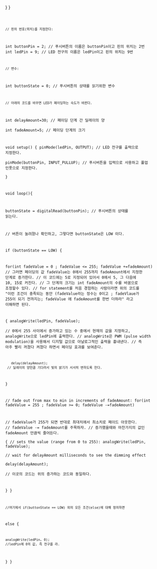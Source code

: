 
  }
}
</code>
</pre> <pre><code>


	// 핀의 번호(위치)를 지정한다:
int buttonPin = 2;     // 푸시버튼의 이름은 buttonPin이고 핀의 위치는 2번 
int ledPin =  9;      // LED 전구의 이름은 ledPin이고 핀의 위치는 9번 

	// 변수: 
int buttonState = 0;         // 푸시버튼의 상태를 읽기위한 변수 

	// 아래의 코드를 바꾸면 LED가 페이딩하는 속도가 바뀐다. 
int delayAmount=30;     // 페이딩 단계 간 딜레이의 양  
int fadeAmount=5;       // 페이딩 단계의 크기 

void setup() {
   pinMode(ledPin, OUTPUT);	 //  LED 전구를 출력으로 지정한다.        
   pinMode(buttonPin, INPUT_PULLUP);	// 푸시버튼을 입력으로 사용하고 풀업 인풋으로 지정한다.      
}

void loop(){

  buttonState = digitalRead(buttonPin); // 푸시버튼의 상태를 읽는다. 

  // 버튼이 눌려졌나 확인하고, 그렇다면 buttonState은 LOW 이다. 
  
  if (buttonState == LOW) {     
  
  for(int fadeValue = 0 ; fadeValue <= 255; fadeValue +=fadeAmount) 
  	// 그러면 페이딩의 값 fadeValue는 0에서 255까지 fadeAmount에서 지정한 단계로 증가한다. 
  	// 이 코드에는 5로 지정되어 있어서 0에서 5, 그 다음에 10, 15로 커진다. 
  	// 그 단계의 크기는 int fadeAmount의 수를 바꿈으로 조정할수 있다. 
  	// for statement를 처음 경험하는 사람이라면 위의 코드를 "이런 조건이 충족되는 동안 (fadeValue라는 정수는 0이고 ; fadeVlaue가 255이 되기 전까지는; fadeValue 에 fadeAmount를 한번 더하라" 라고 이해하면 된다. 
  
  { 
	  analogWrite(ledPin, fadeValue);         
    // 0에서 255 사이에서 증가하고 있는 수 중에서 현재의 값을 지정하고, analogWrite으로 ledPin에 출력한다. 
    // analogWrite은 PWM (pulse width modulation)을 사용해서 디지털 값으로 아날로그적인 출력을 흉내낸다. 
    // 즉 아주 빨리 꺼졌다 켜졌다 하면서 페이딩 효과를 보여준다. 
    
       delay(delayAmount);                            
 	 // 딜레이의 양만큼 기다려서 빛의 밝기가 서서히 변하도록 한다.  

 
  } 

  // fade out from max to min in increments of fadeAmount:
  for(int fadeValue = 255 ; fadeValue >= 0; fadeValue -=fadeAmount) 
  
  // fadeValue가 255가 되면 반대로 최대치에서 최소치로 페이드 아웃한다. 
  // fadeValue -= fadeAmount를 주목하자. 
  // 증가했을때와 마찬가지의 값인 fadeAmount 만큼씩 줄어든다.  
  { 
    // sets the value (range from 0 to 255):
    analogWrite(ledPin, fadeValue);         
    // wait for delayAmount milliseconds to see the dimming effect    
    delay(delayAmount);                            
 	// 이곳의 코드는 위의 증가하는 코드와 동일하다. 
 
  }
  }
  
  
 	//여기에서 if(buttonState == LOW) 외의 모든 조건(else)에 대해 정의하면  
  else {

    analogWrite(ledPin, 0); 
	//ledPin에 0의 값, 즉 전구를 라. 
  }
}
</code>
</pre> 
